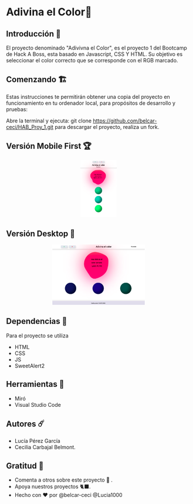 # Adivina el Color📌

## Introducción 🚀 

El proyecto denominado  "Adivivna el Color", es el proyecto 1 del Bootcamp de Hack A Boss, esta basado en Javascript, CSS Y HTML. Su objetivo es seleccionar el color correcto que se corresponde con el RGB marcado.

## Comenzando 🏗 
Estas instrucciones te permitirán obtener una copia del proyecto en funcionamiento en tu ordenador local, para propósitos de desarrollo y pruebas:

Abre la terminal y ejecuta: git clone https://github.com/belcar-ceci/HAB_Proy_1.git para descargar el proyecto, realiza un fork.

## Versión Mobile First 🏆

<p align="center"> 
  <img src="./images/imgReadme.md/landingMovil.png?raw=true" width=20%>
</p>
  
## Versión Desktop 🥇

<p align="center"> 
  <img src="./images/imgReadme.md/landingDesktop.png?raw=true" width=50%>
</p>


## Dependencias 🧩
Para el proyecto se utiliza 
* HTML
* CSS
* JS
* SweetAlert2

## Herramientas  🌈

* Miró
* Visual Studio Code

## Autores ☄️
* Lucía Pérez García
* Cecilia Carbajal Belmont.

## Gratitud 🎁
* Comenta a otros sobre este proyecto 📢 .
* Apoya nuestros proyectos 🐈‍⬛.
* Hecho con  ❤️ por @belcar-ceci  @Lucia1000  